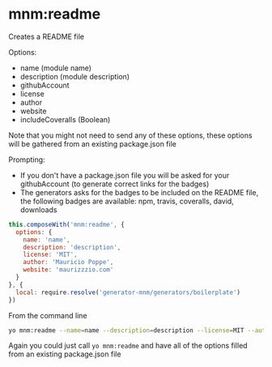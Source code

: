 # mnm:readme

Creates a README file

Options:

- name (module name)
- description (module description)
- githubAccount
- license
- author
- website
- includeCoveralls (Boolean)

Note that you might not need to send any of these options, these options will be gathered from an existing package.json file

Prompting:

- If you don't have a package.json file you will be asked for your githubAccount (to generate correct links for the badges)
- The generators asks for the badges to be included on the README file, the following badges are available: npm, travis, coveralls, david, downloads

```js
this.composeWith('mnm:readme', {
  options: {
    name: 'name',
    description: 'description',
    license: 'MIT',
    author: 'Mauricio Poppe',
    website: 'maurizzzio.com'
  }
}, {
  local: require.resolve('generator-mnm/generators/boilerplate')
})
```

From the command line

```sh
yo mnm:readme --name=name --description=description --license=MIT --author="Mauricio Poppe" --website="maurizzzio.com"
```

Again you could just call `yo mnm:readme` and have all of the options filled
from an existing package.json file

